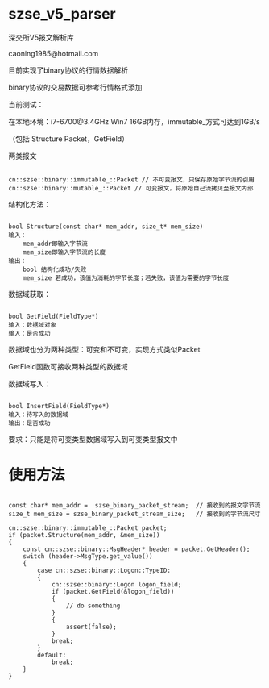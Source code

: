 # szse_v5_parser
深交所V5报文解析库
<p>caoning1985@hotmail.com</p>

<p>目前实现了binary协议的行情数据解析</p>
<p>binary协议的交易数据可参考行情格式添加</p>

<p>当前测试：</p>
<p>在本地环境：i7-6700@3.4GHz Win7 16GB内存，immutable_方式可达到1GB/s</p>
<p>（包括 Structure Packet，GetField）</p>

<p>两类报文</p>
<pre><code>
cn::szse::binary::immutable_::Packet // 不可变报文，只保存原始字节流的引用
cn::szse::binary::mutable_::Packet // 可变报文，将原始自己流拷贝至报文内部
</code></pre>
结构化方法：
<pre><code>
bool Structure(const char* mem_addr, size_t* mem_size)
输入：
    mem_addr即输入字节流
    mem_size即输入字节流的长度
输出：
    bool 结构化成功/失败
    mem_size 若成功，该值为消耗的字节长度；若失败，该值为需要的字节长度
</code></pre>

数据域获取：
<pre><code>
bool GetField(FieldType*)
输入：数据域对象
输入：是否成功
</code></pre>
<p>数据域也分为两种类型：可变和不可变，实现方式类似Packet</p>
<p>GetField函数可接收两种类型的数据域</p>

数据域写入：
<pre><code>
bool InsertField(FieldType*)
输入：待写入的数据域
输出：是否成功
</code></pre>
要求：只能是将可变类型数据域写入到可变类型报文中

# 使用方法

<pre><code>
const char* mem_addr =  szse_binary_packet_stream;  // 接收到的报文字节流
size_t mem_size = szse_binary_packet_stream_size;   // 接收到的字节流尺寸

cn::szse::binary::immutable_::Packet packet;
if (packet.Structure(mem_addr, &mem_size))
{
    const cn::szse::binary::MsgHeader<false>* header = packet.GetHeader();
    switch (header->MsgType.get_value())
    {
        case cn::szse::binary::Logon<false>::TypeID:
        {
            cn::szse::binary::Logon<false> logon_field;
            if (packet.GetField(&logon_field))
            {
                // do something
            }
            {
                assert(false);
            }
            break;
        }
        default:
            break;
    }
}
</code></pre>